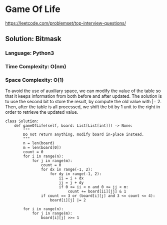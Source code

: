 # Game Of Life
https://leetcode.com/problemset/top-interview-questions/

## Solution: Bitmask
### Language: Python3
### Time Complexity: O(nm)
### Space Complexity: O(1)

To avoid the use of auxiliary space, we can modify the value of the table so that it keeps information from both before and after updated.
The solution is to use the second bit to store the result, by compute the old value with |= 2.
Then, after the table is all processed, we shift the bit by 1 unit to the right in order to retrieve the updated value.

```
class Solution:
    def gameOfLife(self, board: List[List[int]]) -> None:
        """
        Do not return anything, modify board in-place instead.
        """
        n = len(board)
        m = len(board[0])
        count = 0
        for i in range(n):
            for j in range(m):
                count = 0
                for dx in range(-1, 2):
                    for dy in range(-1, 2):
                        ii = i + dx
                        jj = j + dy
                        if 0 <= ii < n and 0 <= jj < m:
                            count += board[ii][jj] & 1
                if count == 3 or (board[i][j] and 3 <= count <= 4):
                    board[i][j] |= 2
        
        for i in range(n):
            for j in range(m):
                board[i][j] >>= 1
        
```

